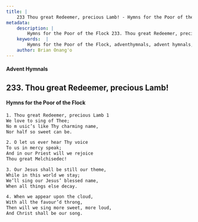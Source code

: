 ```yaml
---
title: |
    233 Thou great Redeemer, precious Lamb! - Hymns for the Poor of the Flock
metadata:
    description: |
        Hymns for the Poor of the Flock 233. Thou great Redeemer, precious Lamb!. Thou great Redeemer, precious Lamb 1 We love to sing of Thee; No m usic’s like Thy charming name,  Nor half so sweet can be. 
    keywords:  |
        Hymns for the Poor of the Flock, adventhymnals, advent hymnals, Thou great Redeemer, precious Lamb!, Thou great Redeemer, precious Lamb 1, 
    author: Brian Onang'o
---
```


#### Advent Hymnals
## 233. Thou great Redeemer, precious Lamb!
####  Hymns for the Poor of the Flock

```txt
1. Thou great Redeemer, precious Lamb 1
We love to sing of Thee;
No m usic’s like Thy charming name, 
Nor half so sweet can be.

2. O let us ever hear Thy voice
To us in mercy speak;
And in our Priest will we rejoice 
Thou great Melchisedec!

3. Our Jesus shall be still our theme,
While in this world we stay;
We’ll sing our Jesus’ blessed name,
When all things else decay.

4. When we appear upon the cloud,
With all the favour’d throng,
Then will we sing more sweet, more loud, 
And Christ shall be our song.
```
